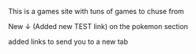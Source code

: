 This is a games site with tuns of games to chuse from


New ↓
(Added new TEST link) on the pokemon section

added links to send you to a new tab


